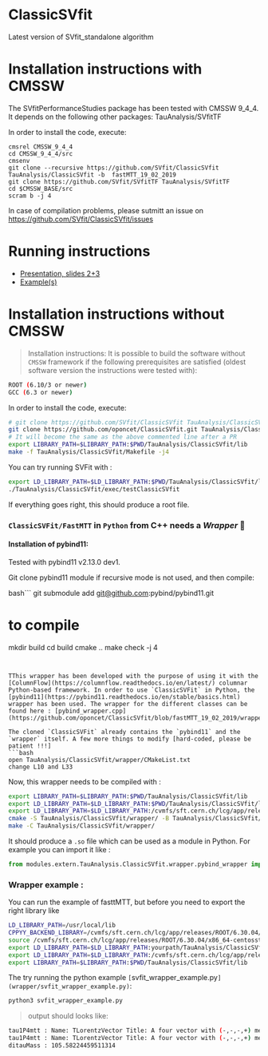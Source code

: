 # ClassicSVfit
Latest version of SVfit_standalone algorithm

# Installation instructions with CMSSW
The SVfitPerformanceStudies package has been tested with CMSSW 9_4_4.
It depends on the following other packages:
	TauAnalysis/SVfitTF

In order to install the code, execute:

```
cmsrel CMSSW_9_4_4
cd CMSSW_9_4_4/src
cmsenv
git clone --recursive https://github.com/SVfit/ClassicSVfit TauAnalysis/ClassicSVfit -b  fastMTT_19_02_2019
git clone https://github.com/SVfit/SVfitTF TauAnalysis/SVfitTF
cd $CMSSW_BASE/src
scram b -j 4
```

In case of compilation problems, please sutmitt an issue on
https://github.com/SVfit/ClassicSVfit/issues

# Running instructions

- [Presentation, slides 2+3](https://indico.cern.ch/event/684622/contributions/2807248/attachments/1575090/2487044/presentation_tmuller.pdf)
- [Example(s)](https://github.com/SVfit/ClassicSVfit/blob/master/bin/testClassicSVfit.cc)


# Installation instructions without CMSSW
> Installation instructions:
It is possible to build the software without `CMSSW` framework if the following prerequisites are satisfied (oldest software version the instructions were tested with):
```bash
ROOT (6.10/3 or newer)
GCC (6.3 or newer)
```
In order to install the code, execute:
```bash
# git clone https://github.com/SVfit/ClassicSVfit TauAnalysis/ClassicSVfit -b fastMTT_19_02_2019
git clone https://github.com/oponcet/ClassicSVfit.git TauAnalysis/ClassicSVfit -b fastMTT_19_02_2019
# It will become the same as the above commented line after a PR
export LIBRARY_PATH=$LIBRARY_PATH:$PWD/TauAnalysis/ClassicSVfit/lib
make -f TauAnalysis/ClassicSVfit/Makefile -j4
```
You can try running SVFit with :
```bash
export LD_LIBRARY_PATH=$LD_LIBRARY_PATH:$PWD/TauAnalysis/ClassicSVfit/lib
./TauAnalysis/ClassicSVfit/exec/testClassicSVfit
```
If everything goes right, this should produce a root file.

### `ClassicSVFit/FastMTT` in `Python` from C++ needs a *Wrapper* 🎁 


#### Installation of pybind11:

Tested with pybind11 v2.13.0 dev1.

Git clone pybind11 module if recursive mode is not used, and then compile: 

bash```
git submodule add git@github.com:pybind/pybind11.git

# to compile
mkdir build
cd build
cmake ..
make check -j 4
```


TThis wrapper has been developed with the purpose of using it with the [ColumnFlow](https://columnflow.readthedocs.io/en/latest/) columnar Python-based framework. In order to use `ClassicSVFit` in Python, the [pybind11](https://pybind11.readthedocs.io/en/stable/basics.html) wrapper has been used. The wrapper for the different classes can be found here : [pybind_wrapper.cpp](https://github.com/oponcet/ClassicSVfit/blob/fastMTT_19_02_2019/wrapper/pybind_wrapper.cpp).

The cloned `ClassicSVFit` already contains the `pybind11` and the `wrapper` itself. A few more things to modify [hard-coded, please be patient !!!]
```bash
open TauAnalysis/ClassicSVfit/wrapper/CMakeList.txt
change L10 and L33
```
Now, this wrapper needs to be compiled with :
```bash
export LIBRARY_PATH=$LIBRARY_PATH:$PWD/TauAnalysis/ClassicSVfit/lib
export LD_LIBRARY_PATH=$LD_LIBRARY_PATH:$PWD/TauAnalysis/ClassicSVfit/lib
export LD_LIBRARY_PATH=$LD_LIBRARY_PATH:/cvmfs/sft.cern.ch/lcg/app/releases/ROOT/6.30.04/x86_64-centosstream9-gcc113-opt/lib/
cmake -S TauAnalysis/ClassicSVfit/wrapper/ -B TauAnalysis/ClassicSVfit/wrapper/
make -C TauAnalysis/ClassicSVfit/wrapper/
```
It should produce a `.so` file which can be used as a module in Python. For example you can import it like :
```py
from modules.extern.TauAnalysis.ClassicSVfit.wrapper.pybind_wrapper import *
```


### Wrapper example :

You can run the example of fasttMTT, but before you need to export the right library like 

```bash
LD_LIBRARY_PATH=/usr/local/lib
CPPYY_BACKEND_LIBRARY=/cvmfs/sft.cern.ch/lcg/app/releases/ROOT/6.30.04/x86_64-centosstream9-gcc113-opt/lib/libcppyy_backend3_9.so
source /cvmfs/sft.cern.ch/lcg/app/releases/ROOT/6.30.04/x86_64-centosstream9-gcc113-opt/bin/thisroot.sh 
export LD_LIBRARY_PATH=$LD_LIBRARY_PATH:yourpath/TauAnalysis/ClassicSVfit/lib
export LD_LIBRARY_PATH=$LD_LIBRARY_PATH:/cvmfs/sft.cern.ch/lcg/app/releases/ROOT/6.30.04/x86_64-centosstream9-gcc113-opt/lib/
export LIBRARY_PATH=$LIBRARY_PATH:$PWD/TauAnalysis/ClassicSVfit/lib
```

The try running the python example `[`svfit_wrapper_example.py`](wrapper/svfit_wrapper_example.py)`:

```bash
python3 svfit_wrapper_example.py
```

>output should looks like: 
```bash
tau1P4mtt : Name: TLorentzVector Title: A four vector with (-,-,-,+) metric
tau1P4mtt : Name: TLorentzVector Title: A four vector with (-,-,-,+) metric
ditauMass : 105.58224459511314
```


